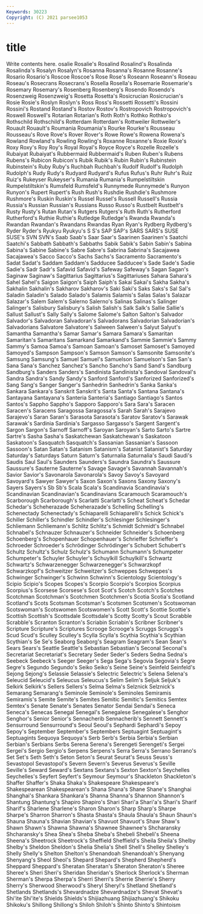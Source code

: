 ```yaml
---
Keywords: 30223
Copyright: (C) 2021 parsee1053
---
```


# title

Write contents here.
osalie Rosalie's Rosalind Rosalind's Rosalinda Rosalinda's Rosalyn
Rosalyn's Rosanna Rosanna's Rosanne Rosanne's Rosario Rosario's Roscoe Roscoe's Rose
Rose's Roseann Roseann's Roseau Roseau's Rosecrans Rosecrans's Rosella Rosella's Rosemarie
Rosemarie's Rosemary Rosemary's Rosenberg Rosenberg's Rosendo Rosendo's Rosenzweig Rosenzweig's Rosetta
Rosetta's Rosicrucian Rosicrucian's Rosie Rosie's Roslyn Roslyn's Ross Ross's Rossetti
Rossetti's Rossini Rossini's Rostand Rostand's Rostov Rostov's Rostropovich Rostropovich's Roswell
Roswell's Rotarian Rotarian's Roth Roth's Rothko Rothko's Rothschild Rothschild's Rotterdam
Rotterdam's Rottweiler Rottweiler's Rouault Rouault's Roumania Roumania's Rourke Rourke's Rousseau
Rousseau's Rove Rove's Rover Rover's Rowe Rowe's Rowena Rowena's Rowland
Rowland's Rowling Rowling's Roxanne Roxanne's Roxie Roxie's Roxy Roxy's Roy
Roy's Royal Royal's Royce Royce's Rozelle Rozelle's Rubaiyat Rubaiyat's Rubbermaid
Rubbermaid's Ruben Ruben's Rubens Rubens's Rubicon Rubicon's Rubik Rubik's Rubin
Rubin's Rubinstein Rubinstein's Ruby Ruby's Ruchbah Ruchbah's Rudolf Rudolf's Rudolph
Rudolph's Rudy Rudy's Rudyard Rudyard's Rufus Rufus's Ruhr Ruhr's Ruiz
Ruiz's Rukeyser Rukeyser's Rumania Rumania's Rumpelstiltskin Rumpelstiltskin's Rumsfeld Rumsfeld's Runnymede
Runnymede's Runyon Runyon's Rupert Rupert's Rush Rush's Rushdie Rushdie's Rushmore
Rushmore's Ruskin Ruskin's Russel Russel's Russell Russell's Russia Russia's Russian
Russian's Russians Russo Russo's Rustbelt Rustbelt's Rusty Rusty's Rutan Rutan's
Rutgers Rutgers's Ruth Ruth's Rutherford Rutherford's Ruthie Ruthie's Rutledge Rutledge's
Rwanda Rwanda's Rwandan Rwandan's Rwandans Rwandas Ryan Ryan's Rydberg Rydberg's
Ryder Ryder's Ryukyu Ryukyu's S S's SAP SAP's SARS SARS's
SUSE SUSE's SVN SVN's Saab Saab's Saar Saar's Saarinen Saarinen's
Saatchi Saatchi's Sabbath Sabbath's Sabbaths Sabik Sabik's Sabin Sabin's Sabina
Sabina's Sabine Sabine's Sabre Sabre's Sabrina Sabrina's Sacajawea Sacajawea's Sacco
Sacco's Sachs Sachs's Sacramento Sacramento's Sadat Sadat's Saddam Saddam's Sadducee
Sadducee's Sade Sade's Sadie Sadie's Sadr Sadr's Safavid Safavid's Safeway
Safeway's Sagan Sagan's Saginaw Saginaw's Sagittarius Sagittarius's Sagittariuses Sahara Sahara's
Sahel Sahel's Saigon Saigon's Saiph Saiph's Sakai Sakai's Sakha Sakha's
Sakhalin Sakhalin's Sakharov Sakharov's Saki Saki's Saks Saks's Sal Sal's
Saladin Saladin's Salado Salado's Salamis Salamis's Salas Salas's Salazar Salazar's
Salem Salem's Salerno Salerno's Salinas Salinas's Salinger Salinger's Salisbury Salisbury's
Salish Salish's Salk Salk's Sallie Sallie's Sallust Sallust's Sally Sally's
Salome Salome's Salton Salton's Salvador Salvador's Salvadoran Salvadoran's Salvadorans Salvadorian
Salvadorian's Salvadorians Salvatore Salvatore's Salween Salween's Salyut Salyut's Samantha Samantha's
Samar Samar's Samara Samara's Samaritan Samaritan's Samaritans Samarkand Samarkand's Sammie
Sammie's Sammy Sammy's Samoa Samoa's Samoan Samoan's Samoset Samoset's Samoyed
Samoyed's Sampson Sampson's Samson Samson's Samsonite Samsonite's Samsung Samsung's Samuel
Samuel's Samuelson Samuelson's San San's Sana Sana's Sanchez Sanchez's Sancho
Sancho's Sand Sand's Sandburg Sandburg's Sanders Sanders's Sandinista Sandinista's Sandoval
Sandoval's Sandra Sandra's Sandy Sandy's Sanford Sanford's Sanforized Sanforized's Sang
Sang's Sanger Sanger's Sanhedrin Sanhedrin's Sanka Sanka's Sankara Sankara's Sanskrit
Sanskrit's Santa Santa's Santana Santana's Santayana Santayana's Santeria Santeria's Santiago
Santiago's Santos Santos's Sappho Sappho's Sapporo Sapporo's Sara Sara's Saracen
Saracen's Saracens Saragossa Saragossa's Sarah Sarah's Sarajevo Sarajevo's Saran Saran's
Sarasota Sarasota's Saratov Saratov's Sarawak Sarawak's Sardinia Sardinia's Sargasso Sargasso's
Sargent Sargent's Sargon Sargon's Sarnoff Sarnoff's Saroyan Saroyan's Sarto Sarto's
Sartre Sartre's Sasha Sasha's Saskatchewan Saskatchewan's Saskatoon Saskatoon's Sasquatch Sasquatch's
Sassanian Sassanian's Sassoon Sassoon's Satan Satan's Satanism Satanism's Satanist Satanist's
Saturday Saturday's Saturdays Saturn Saturn's Saturnalia Saturnalia's Saudi Saudi's Saudis
Saul Saul's Saunders Saunders's Saundra Saundra's Saussure Saussure's Sauterne Sauterne's
Savage Savage's Savannah Savannah's Savior Savior's Savonarola Savonarola's Savoy Savoy's
Savoyard Savoyard's Sawyer Sawyer's Saxon Saxon's Saxons Saxony Saxony's Sayers
Sayers's Sb Sb's Scala Scala's Scandinavia Scandinavia's Scandinavian Scandinavian's Scandinavians
Scaramouch Scaramouch's Scarborough Scarborough's Scarlatti Scarlatti's Scheat Scheat's Schedar Schedar's
Scheherazade Scheherazade's Schelling Schelling's Schenectady Schenectady's Schiaparelli Schiaparelli's Schick Schick's
Schiller Schiller's Schindler Schindler's Schlesinger Schlesinger's Schliemann Schliemann's Schlitz Schlitz's
Schmidt Schmidt's Schnabel Schnabel's Schnauzer Schnauzer's Schneider Schneider's Schoenberg Schoenberg's
Schopenhauer Schopenhauer's Schrieffer Schrieffer's Schroeder Schroeder's Schrödinger Schrödinger's Schubert Schubert's
Schultz Schultz's Schulz Schulz's Schumann Schumann's Schumpeter Schumpeter's Schuyler Schuyler's
Schuylkill Schuylkill's Schwartz Schwartz's Schwarzenegger Schwarzenegger's Schwarzkopf Schwarzkopf's Schweitzer Schweitzer's
Schweppes Schweppes's Schwinger Schwinger's Schwinn Schwinn's Scientology Scientology's Scipio Scipio's
Scopes Scopes's Scorpio Scorpio's Scorpios Scorpius Scorpius's Scorsese Scorsese's Scot
Scot's Scotch Scotch's Scotches Scotchman Scotchman's Scotchmen Scotchmen's Scotia Scotia's
Scotland Scotland's Scots Scotsman Scotsman's Scotsmen Scotsmen's Scotswoman Scotswoman's Scotswomen
Scotswomen's Scott Scott's Scottie Scottie's Scottish Scottish's Scottsdale Scottsdale's Scotty
Scotty's Scout Scrabble Scrabble's Scranton Scranton's Scriabin Scriabin's Scribner Scribner's
Scripture Scripture's Scriptures Scrooge Scrooge's Scruggs Scruggs's Scud Scud's Sculley
Sculley's Scylla Scylla's Scythia Scythia's Scythian Scythian's Se Se's Seaborg
Seaborg's Seagram Seagram's Sean Sean's Sears Sears's Seattle Seattle's Sebastian
Sebastian's Seconal Seconal's Secretariat Secretariat's Secretary Seder Seder's Seders Sedna
Sedna's Seebeck Seebeck's Seeger Seeger's Sega Sega's Segovia Segovia's Segre
Segre's Segundo Segundo's Seiko Seiko's Seine Seine's Seinfeld Seinfeld's Sejong
Sejong's Selassie Selassie's Selectric Selectric's Selena Selena's Seleucid Seleucid's Seleucus
Seleucus's Selim Selim's Seljuk Seljuk's Selkirk Selkirk's Sellers Sellers's Selma
Selma's Selznick Selznick's Semarang Semarang's Seminole Seminole's Seminoles Semiramis Semiramis's
Semite Semite's Semites Semitic Semitic's Semitics Semtex Semtex's Senate Senate's
Senates Senator Sendai Sendai's Seneca Seneca's Senecas Senegal Senegal's Senegalese
Senegalese's Senghor Senghor's Senior Senior's Sennacherib Sennacherib's Sennett Sennett's Sensurround
Sensurround's Seoul Seoul's Sephardi Sephardi's Sepoy Sepoy's September September's Septembers
Septuagint Septuagint's Septuagints Sequoya Sequoya's Serb Serb's Serbia Serbia's Serbian
Serbian's Serbians Serbs Serena Serena's Serengeti Serengeti's Sergei Sergei's Sergio
Sergio's Serpens Serpens's Serra Serra's Serrano Serrano's Set Set's Seth
Seth's Seton Seton's Seurat Seurat's Seuss Seuss's Sevastopol Sevastopol's Severn
Severn's Severus Severus's Seville Seville's Seward Seward's Sextans Sextans's Sexton
Sexton's Seychelles Seychelles's Seyfert Seyfert's Seymour Seymour's Shackleton Shackleton's Shaffer
Shaffer's Shaka Shaka's Shakespeare Shakespeare's Shakespearean Shakespearean's Shana Shana's Shane
Shane's Shanghai Shanghai's Shankara Shankara's Shanna Shanna's Shannon Shannon's Shantung
Shantung's Shapiro Shapiro's Shari Shari'a Shari'a's Shari's Sharif Sharif's Sharlene
Sharlene's Sharon Sharon's Sharp Sharp's Sharpe Sharpe's Sharron Sharron's Shasta
Shasta's Shaula Shaula's Shaun Shaun's Shauna Shauna's Shavian Shavian's Shavuot
Shavuot's Shaw Shaw's Shawn Shawn's Shawna Shawna's Shawnee Shawnee's Shcharansky
Shcharansky's Shea Shea's Sheba Sheba's Shebeli Shebeli's Sheena Sheena's Sheetrock
Sheetrock's Sheffield Sheffield's Sheila Sheila's Shelby Shelby's Sheldon Sheldon's Shelia
Shelia's Shell Shell's Shelley Shelley's Shelly Shelly's Shelton Shelton's Shenandoah
Shenandoah's Shenyang Shenyang's Sheol Sheol's Shepard Shepard's Shepherd Shepherd's Sheppard
Sheppard's Sheratan Sheratan's Sheraton Sheraton's Sheree Sheree's Sheri Sheri's Sheridan
Sheridan's Sherlock Sherlock's Sherman Sherman's Sherpa Sherpa's Sherri Sherri's Sherrie
Sherrie's Sherry Sherry's Sherwood Sherwood's Sheryl Sheryl's Shetland Shetland's Shetlands
Shetlands's Shevardnadze Shevardnadze's Shevat Shevat's Shi'ite Shi'ite's Shields Shields's Shijiazhuang
Shijiazhuang's Shikoku Shikoku's Shillong Shillong's Shiloh Shiloh's Shinto Shinto's Shintoism
